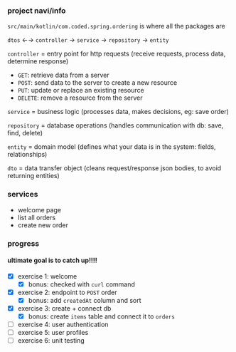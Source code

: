 ### project navi/info

`src/main/kotlin/com.coded.spring.ordering` is where all the packages are

`dtos` ←→ `controller` → `service` → `repository` → `entity`

`controller` = entry point for http requests (receive requests, process data, determine response)
- `GET`: retrieve data from a server
- `POST`: send data to the server to create a new resource
- `PUT`: update or replace an existing resource
- `DELETE`: remove a resource from the server

`service` = business logic (processes data, makes decisions, eg: save order)

`repository` = database operations (handles communication with db: save, find, delete)

`entity` = domain model (defines what your data is in the system: fields, relationships)

`dto` = data transfer object (cleans request/response json bodies, to avoid returning entities)

### services
- welcome page
- list all orders
- create new order

### progress
#### ultimate goal is to catch up!!!!
- [x] exercise 1: welcome
  - [x] bonus: checked with `curl` command
- [x] exercise 2: endpoint to `POST` order
  - [x] bonus: add `createdAt` column and sort
- [X] exercise 3: create + connect db
  - [x] bonus: create `items` table and connect it to `orders`
- [ ] exercise 4: user authentication
- [ ] exercise 5: user profiles
- [ ] exercise 6: unit testing